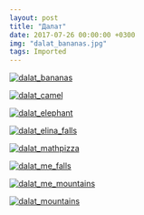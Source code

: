```yaml
---
layout: post
title: "Далат"
date: 2017-07-26 00:00:00 +0300
img: "dalat_bananas.jpg"
tags: Imported
---
```


[![dalat_bananas](/blog/assets/img/dalat_bananas.jpg)](/blog/assets/img/dalat_bananas.jpg)

[![dalat_camel](/blog/assets/img/dalat_camel.jpg)](/blog/assets/img/dalat_camel.jpg) 

[![dalat_elephant](/blog/assets/img/dalat_elephant.jpg)](/blog/assets/img/dalat_elephant.jpg) 

[![dalat_elina_falls](/blog/assets/img/dalat_elina_falls.jpg)](/blog/assets/img/dalat_elina_falls.jpg) 

[![dalat_mathpizza](/blog/assets/img/dalat_mathpizza.jpg)](/blog/assets/img/dalat_mathpizza.jpg)

[![dalat_me_falls](/blog/assets/img/dalat_me_falls.jpg)](/blog/assets/img/dalat_me_falls.jpg)

[![dalat_me_mountains](/blog/assets/img/dalat_me_mountains.jpg)](/blog/assets/img/dalat_me_mountains.jpg) 

[![dalat_mountains](/blog/assets/img/dalat_mountains.jpg)](/blog/assets/img/dalat_mountains.jpg)